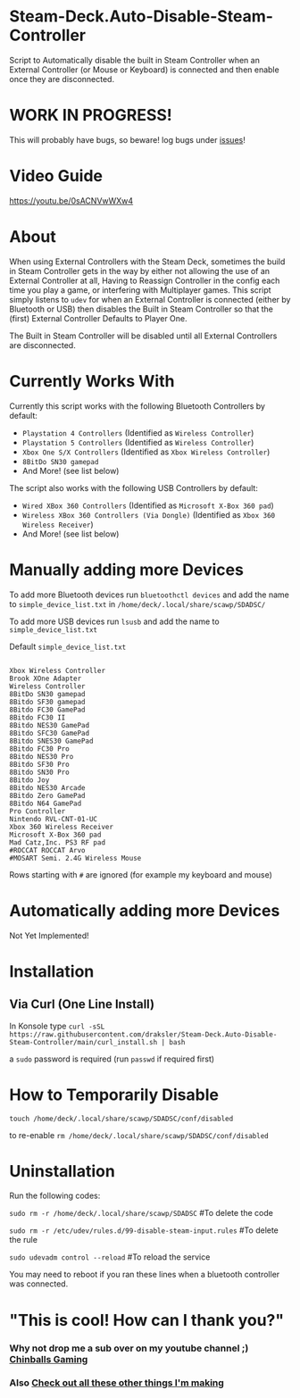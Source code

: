 # Steam-Deck.Auto-Disable-Steam-Controller
Script to Automatically disable the built in Steam Controller when an External Controller (or Mouse or Keyboard) is connected and then enable once they are disconnected.

# WORK IN PROGRESS!
This will probably have bugs, so beware! log bugs under [issues](https://github.com/scawp/Steam-Deck.Auto-Disable-Steam-Controller/issues)!

# Video Guide

https://youtu.be/0sACNVwWXw4

# About

When using External Controllers with the Steam Deck, sometimes the build in Steam Controller gets in the way by either not allowing the use of an External Controller at all, Having to Reassign Controller in the config each time you play a game, or interfering with Multiplayer games. This script simply listens to `udev` for when an External Controller is connected (either by Bluetooth or USB) then disables the Built in Steam Controller so that the (first) External Controller Defaults to Player One.

The Built in Steam Controller will be disabled until all External Controllers are disconnected.

# Currently Works With

Currently this script works with the following Bluetooth Controllers by default:
 - `Playstation 4 Controllers` (Identified as `Wireless Controller`) 
 - `Playstation 5 Controllers` (Identified as `Wireless Controller`) 
 - `Xbox One S/X Controllers` (Identified as `Xbox Wireless Controller`) 
 - `8BitDo SN30 gamepad`
 - And More! (see list below)

The script also works with the following USB Controllers by default:
 - `Wired XBox 360 Controllers` (Identified as `Microsoft X-Box 360 pad`) 
 - `Wireless XBox 360 Controllers (Via Dongle)` (Identified as `Xbox 360 Wireless Receiver`) 
 - And More! (see list below)

# Manually adding more Devices

To add more Bluetooth devices run `bluetoothctl devices` and add the name to `simple_device_list.txt` in `/home/deck/.local/share/scawp/SDADSC/`

To add more USB devices run `lsusb` and add the name to `simple_device_list.txt`

Default `simple_device_list.txt`
```

Xbox Wireless Controller
Brook XOne Adapter
Wireless Controller
8BitDo SN30 gamepad
8Bitdo SF30 gamepad
8Bitdo FC30 GamePad
8Bitdo FC30 II
8Bitdo NES30 GamePad
8Bitdo SFC30 GamePad
8Bitdo SNES30 GamePad
8Bitdo FC30 Pro
8Bitdo NES30 Pro
8Bitdo SF30 Pro
8Bitdo SN30 Pro
8Bitdo Joy
8Bitdo NES30 Arcade
8Bitdo Zero GamePad
8Bitdo N64 GamePad
Pro Controller
Nintendo RVL-CNT-01-UC
Xbox 360 Wireless Receiver
Microsoft X-Box 360 pad
Mad Catz,Inc. PS3 RF pad
#ROCCAT ROCCAT Arvo
#MOSART Semi. 2.4G Wireless Mouse
```
Rows starting with `#` are ignored (for example my keyboard and mouse)

# Automatically adding more Devices
Not Yet Implemented!

# Installation

## Via Curl (One Line Install)

In Konsole type `curl -sSL https://raw.githubusercontent.com/draksler/Steam-Deck.Auto-Disable-Steam-Controller/main/curl_install.sh | bash`

a `sudo` password is required (run `passwd` if required first)

# How to Temporarily Disable

`touch /home/deck/.local/share/scawp/SDADSC/conf/disabled`

to re-enable `rm /home/deck/.local/share/scawp/SDADSC/conf/disabled`

# Uninstallation

Run the following codes:

`sudo rm -r /home/deck/.local/share/scawp/SDADSC` #To delete the code

`sudo rm -r /etc/udev/rules.d/99-disable-steam-input.rules` #To delete the rule

`sudo udevadm control --reload` #To reload the service


You may need to reboot if you ran these lines when a bluetooth controller was connected.


# "This is cool! How can I thank you?"
### Why not drop me a sub over on my youtube channel ;) [Chinballs Gaming](https://www.youtube.com/chinballsTV?sub_confirmation=1)

### Also [Check out all these other things I'm making](https://github.com/scawp/Steam-Deck.Tools-List)
